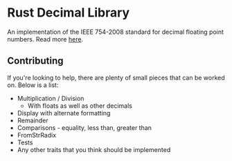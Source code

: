 # Rust Decimal Library

An implementation of the IEEE 754-2008 standard for decimal floating point numbers. Read more
[here](https://en.wikipedia.org/wiki/Decimal_floating_point).

## Contributing

If you're looking to help, there are plenty of small pieces that can be worked on. Below is a list:

- Multiplication / Division
  - With floats as well as other decimals
- Display with alternate formatting
- Remainder
- Comparisons - equality, less than, greater than
- FromStrRadix
- Tests
- Any other traits that you think should be implemented
